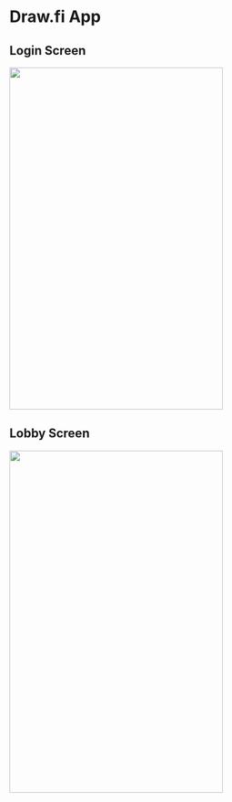 # Draw.fi App
## Login Screen
<img src="https://j.gifs.com/gZOxMk.gif" width="375" height="600"/>

## Lobby Screen
<img src="https://j.gifs.com/ANzQLB.gif" width="375" height="600"/>
